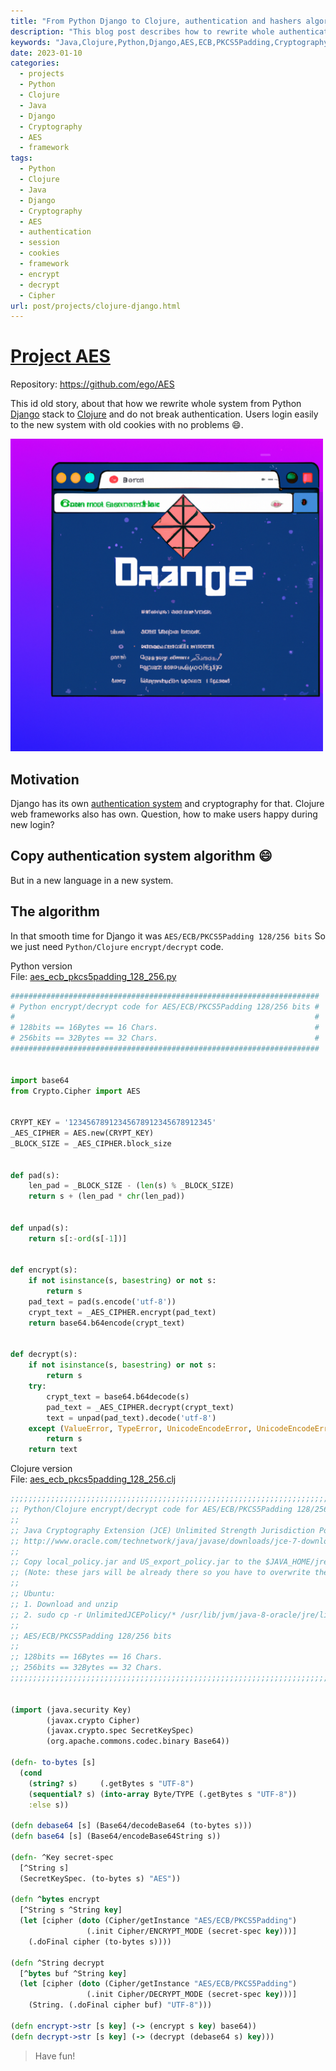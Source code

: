 ```yaml
---
title: "From Python Django to Clojure, authentication and hashers algorithm"
description: "This blog post describes how to rewrite whole authentication system from one language to another."
keywords: "Java,Clojure,Python,Django,AES,ECB,PKCS5Padding,Cryptography"
date: 2023-01-10
categories:
  - projects
  - Python
  - Clojure
  - Java
  - Django
  - Cryptography
  - AES
  - framework
tags:
  - Python
  - Clojure
  - Java 
  - Django
  - Cryptography
  - AES
  - authentication
  - session
  - cookies
  - framework
  - encrypt
  - decrypt
  - Cipher
url: post/projects/clojure-django.html
---
```


# [Project AES](/post/projects/clojure-django.html) #

Repository: https://github.com/ego/AES

This id old story, about that how we rewrite whole system from Python [Django](https://www.djangoproject.com) stack to [Clojure](https://clojure.org)
and do not break authentication. Users login easily to the new system with old cookies with no problems :smile:. 

[//]: # (Fix JS error about post-comments)
<pre class="post-comments" style="display:none"></pre>
<img src="/post/projects/django.png" alt="" width="500"/>

<!--more-->

## Motivation

Django has its own [authentication system](https://docs.djangoproject.com/en/4.1/topics/auth/customizing/#writing-an-authentication-backend) and cryptography for that.
Clojure web frameworks also has own.
Question, how to make users happy during new login?

## Copy authentication system algorithm :smile:
But in a new language in a new system.

## The algorithm
In that smooth time for Django it was `AES/ECB/PKCS5Padding 128/256 bits`
So we just need `Python/Clojure` `encrypt/decrypt` code. 

Python version\
File: [aes_ecb_pkcs5padding_128_256.py](https://github.com/ego/AES/blob/master/aes_ecb_pkcs5padding_128_256.py)

```python
#####################################################################
# Python encrypt/decrypt code for AES/ECB/PKCS5Padding 128/256 bits #
#                                                                   #
# 128bits == 16Bytes == 16 Chars.                                   #
# 256bits == 32Bytes == 32 Chars.                                   #
#####################################################################


import base64
from Crypto.Cipher import AES


CRYPT_KEY = '12345678912345678912345678912345'
_AES_CIPHER = AES.new(CRYPT_KEY)
_BLOCK_SIZE = _AES_CIPHER.block_size


def pad(s):
    len_pad = _BLOCK_SIZE - (len(s) % _BLOCK_SIZE)
    return s + (len_pad * chr(len_pad))


def unpad(s):
    return s[:-ord(s[-1])]


def encrypt(s):
    if not isinstance(s, basestring) or not s:
        return s
    pad_text = pad(s.encode('utf-8'))
    crypt_text = _AES_CIPHER.encrypt(pad_text)
    return base64.b64encode(crypt_text)


def decrypt(s):
    if not isinstance(s, basestring) or not s:
        return s
    try:
        crypt_text = base64.b64decode(s)
        pad_text = _AES_CIPHER.decrypt(crypt_text)
        text = unpad(pad_text).decode('utf-8')
    except (ValueError, TypeError, UnicodeEncodeError, UnicodeEncodeError):
        return s
    return text
```

Clojure version\
File: [aes_ecb_pkcs5padding_128_256.clj](https://github.com/ego/AES/blob/master/aes_ecb_pkcs5padding_128_256.clj)

```clojure
;;;;;;;;;;;;;;;;;;;;;;;;;;;;;;;;;;;;;;;;;;;;;;;;;;;;;;;;;;;;;;;;;;;;;;;;;;;;;;;;;;;;;;;;
;; Python/Clojure encrypt/decrypt code for AES/ECB/PKCS5Padding 128/256 bits          ;;
;;                                                                                    ;;
;; Java Cryptography Extension (JCE) Unlimited Strength Jurisdiction Policy           ;;
;; http://www.oracle.com/technetwork/java/javase/downloads/jce-7-download-432124.html ;;
;;                                                                                    ;;
;; Copy local_policy.jar and US_export_policy.jar to the $JAVA_HOME/jre/lib/security  ;;
;; (Note: these jars will be already there so you have to overwrite them)             ;;
;;                                                                                    ;;
;; Ubuntu:                                                                            ;;
;; 1. Download and unzip                                                              ;;
;; 2. sudo cp -r UnlimitedJCEPolicy/* /usr/lib/jvm/java-8-oracle/jre/lib/security     ;;
;;                                                                                    ;;
;; AES/ECB/PKCS5Padding 128/256 bits                                                  ;;
;;                                                                                    ;;
;; 128bits == 16Bytes == 16 Chars.                                                    ;;
;; 256bits == 32Bytes == 32 Chars.                                                    ;;
;;;;;;;;;;;;;;;;;;;;;;;;;;;;;;;;;;;;;;;;;;;;;;;;;;;;;;;;;;;;;;;;;;;;;;;;;;;;;;;;;;;;;;;;


(import (java.security Key)
        (javax.crypto Cipher)
        (javax.crypto.spec SecretKeySpec)
        (org.apache.commons.codec.binary Base64))

(defn- to-bytes [s]
  (cond
    (string? s)     (.getBytes s "UTF-8")
    (sequential? s) (into-array Byte/TYPE (.getBytes s "UTF-8"))
    :else s))

(defn debase64 [s] (Base64/decodeBase64 (to-bytes s)))
(defn base64 [s] (Base64/encodeBase64String s))

(defn- ^Key secret-spec
  [^String s]
  (SecretKeySpec. (to-bytes s) "AES"))

(defn ^bytes encrypt
  [^String s ^String key]
  (let [cipher (doto (Cipher/getInstance "AES/ECB/PKCS5Padding")
                 (.init Cipher/ENCRYPT_MODE (secret-spec key)))]
    (.doFinal cipher (to-bytes s))))

(defn ^String decrypt
  [^bytes buf ^String key]
  (let [cipher (doto (Cipher/getInstance "AES/ECB/PKCS5Padding")
                 (.init Cipher/DECRYPT_MODE (secret-spec key)))]
    (String. (.doFinal cipher buf) "UTF-8")))

(defn encrypt->str [s key] (-> (encrypt s key) base64))
(defn decrypt->str [s key] (-> (decrypt (debase64 s) key)))
```


> Have fun!

<br/>
